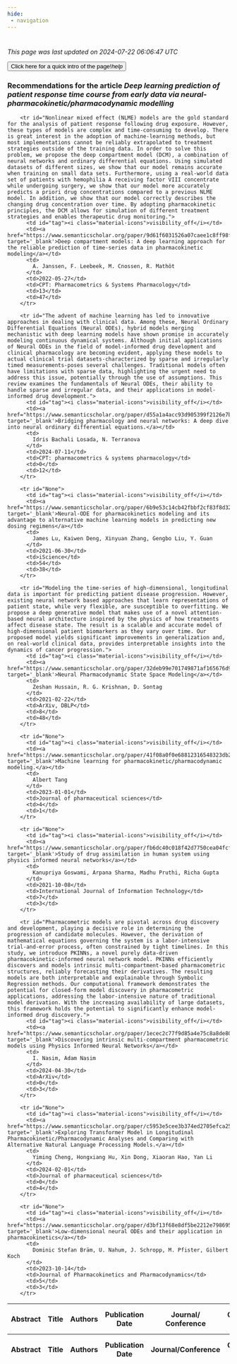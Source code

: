 ```yaml
---
hide:
 - navigation
---
```

<!DOCTYPE html>
#
<html lang="en">
<head>
  <meta charset="utf-8">
</head>

<body>
  <p>
  <i class="footer">This page was last updated on 2024-07-22 06:06:47 UTC</i>
  </p>
  
  <div class="note info" onclick="startIntro()">
    <p>
      <button type="button" class="buttons">
        <div style="display: flex; align-items: center;">
        Click here for a quick intro of the page! <i class="material-icons">help</i>
        </div>
      </button>
    </p>
  </div>

  <p>
  <h3 data-intro='Recommendations for the article'>
    Recommendations for the article <i>Deep learning prediction of patient response time course from early data via neural-pharmacokinetic/pharmacodynamic modelling</i>
  </h3>
  <table id="table1" class="display wrap" style="width:100%">
  <thead>
    <tr>
        <th data-intro='Click to view the abstract (if available)'>Abstract</th>
        <th>Title</th>
        <th>Authors</th>
        <th>Publication Date</th>
        <th>Journal/ Conference</th>
        <th>Citation count</th>
        <th data-intro='Highest h-index among the authors'>Highest h-index</th>
    </tr>
  </thead>
  <tbody>
    
        <tr id="Nonlinear mixed effect (NLME) models are the gold standard for the analysis of patient response following drug exposure. However, these types of models are complex and time‐consuming to develop. There is great interest in the adoption of machine‐learning methods, but most implementations cannot be reliably extrapolated to treatment strategies outside of the training data. In order to solve this problem, we propose the deep compartment model (DCM), a combination of neural networks and ordinary differential equations. Using simulated datasets of different sizes, we show that our model remains accurate when training on small data sets. Furthermore, using a real‐world data set of patients with hemophilia A receiving factor VIII concentrate while undergoing surgery, we show that our model more accurately predicts a priori drug concentrations compared to a previous NLME model. In addition, we show that our model correctly describes the changing drug concentration over time. By adopting pharmacokinetic principles, the DCM allows for simulation of different treatment strategies and enables therapeutic drug monitoring.">
          <td id="tag"><i class="material-icons">visibility_off</i></td>
          <td><a href="https://www.semanticscholar.org/paper/9d61f6031526a07caee1c8ff98f7aec3dcc0e8a7" target='_blank'>Deep compartment models: A deep learning approach for the reliable prediction of time‐series data in pharmacokinetic modeling</a></td>
          <td>
            A. Janssen, F. Leebeek, M. Cnossen, R. Mathôt
          </td>
          <td>2022-05-27</td>
          <td>CPT: Pharmacometrics & Systems Pharmacology</td>
          <td>13</td>
          <td>47</td>
        </tr>
    
        <tr id="The advent of machine learning has led to innovative approaches in dealing with clinical data. Among these, Neural Ordinary Differential Equations (Neural ODEs), hybrid models merging mechanistic with deep learning models have shown promise in accurately modeling continuous dynamical systems. Although initial applications of Neural ODEs in the field of model-informed drug development and clinical pharmacology are becoming evident, applying these models to actual clinical trial datasets-characterized by sparse and irregularly timed measurements-poses several challenges. Traditional models often have limitations with sparse data, highlighting the urgent need to address this issue, potentially through the use of assumptions. This review examines the fundamentals of Neural ODEs, their ability to handle sparse and irregular data, and their applications in model-informed drug development.">
          <td id="tag"><i class="material-icons">visibility_off</i></td>
          <td><a href="https://www.semanticscholar.org/paper/d55a1a4acc93d905399f2126e7beb524fd64ec38" target='_blank'>Bridging pharmacology and neural networks: A deep dive into neural ordinary differential equations.</a></td>
          <td>
            Idris Bachali Losada, N. Terranova
          </td>
          <td>2024-07-11</td>
          <td>CPT: pharmacometrics & systems pharmacology</td>
          <td>0</td>
          <td>12</td>
        </tr>
    
        <tr id="None">
          <td id="tag"><i class="material-icons">visibility_off</i></td>
          <td><a href="https://www.semanticscholar.org/paper/6b9e53c14cb42fbbf2cf83f8d3216cae3454e22f" target='_blank'>Neural-ODE for pharmacokinetics modeling and its advantage to alternative machine learning models in predicting new dosing regimens</a></td>
          <td>
            James Lu, Kaiwen Deng, Xinyuan Zhang, Gengbo Liu, Y. Guan
          </td>
          <td>2021-06-30</td>
          <td>iScience</td>
          <td>54</td>
          <td>38</td>
        </tr>
    
        <tr id="Modeling the time-series of high-dimensional, longitudinal data is important for predicting patient disease progression. However, existing neural network based approaches that learn representations of patient state, while very flexible, are susceptible to overfitting. We propose a deep generative model that makes use of a novel attention-based neural architecture inspired by the physics of how treatments affect disease state. The result is a scalable and accurate model of high-dimensional patient biomarkers as they vary over time. Our proposed model yields significant improvements in generalization and, on real-world clinical data, provides interpretable insights into the dynamics of cancer progression.">
          <td id="tag"><i class="material-icons">visibility_off</i></td>
          <td><a href="https://www.semanticscholar.org/paper/32deb99e701749871af165676d9321642b1bd738" target='_blank'>Neural Pharmacodynamic State Space Modeling</a></td>
          <td>
            Zeshan Hussain, R. G. Krishnan, D. Sontag
          </td>
          <td>2021-02-22</td>
          <td>ArXiv, DBLP</td>
          <td>8</td>
          <td>48</td>
        </tr>
    
        <tr id="None">
          <td id="tag"><i class="material-icons">visibility_off</i></td>
          <td><a href="https://www.semanticscholar.org/paper/41f08a0f0e68812316548323db2b809f94474314" target='_blank'>Machine learning for pharmacokinetic/pharmacodynamic modeling.</a></td>
          <td>
            Albert Tang
          </td>
          <td>2023-01-01</td>
          <td>Journal of pharmaceutical sciences</td>
          <td>4</td>
          <td>1</td>
        </tr>
    
        <tr id="None">
          <td id="tag"><i class="material-icons">visibility_off</i></td>
          <td><a href="https://www.semanticscholar.org/paper/fb6dc40c018f42d7750cea04fcf109340b5b508a" target='_blank'>Study of drug assimilation in human system using physics informed neural networks</a></td>
          <td>
            Kanupriya Goswami, Arpana Sharma, Madhu Pruthi, Richa Gupta
          </td>
          <td>2021-10-08</td>
          <td>International Journal of Information Technology</td>
          <td>7</td>
          <td>3</td>
        </tr>
    
        <tr id="Pharmacometric models are pivotal across drug discovery and development, playing a decisive role in determining the progression of candidate molecules. However, the derivation of mathematical equations governing the system is a labor-intensive trial-and-error process, often constrained by tight timelines. In this study, we introduce PKINNs, a novel purely data-driven pharmacokinetic-informed neural network model. PKINNs efficiently discovers and models intrinsic multi-compartment-based pharmacometric structures, reliably forecasting their derivatives. The resulting models are both interpretable and explainable through Symbolic Regression methods. Our computational framework demonstrates the potential for closed-form model discovery in pharmacometric applications, addressing the labor-intensive nature of traditional model derivation. With the increasing availability of large datasets, this framework holds the potential to significantly enhance model-informed drug discovery.">
          <td id="tag"><i class="material-icons">visibility_off</i></td>
          <td><a href="https://www.semanticscholar.org/paper/1ecec2c77f9d85a4e75c8a8de808c4d916ca0015" target='_blank'>Discovering intrinsic multi-compartment pharmacometric models using Physics Informed Neural Networks</a></td>
          <td>
            I. Nasim, Adam Nasim
          </td>
          <td>2024-04-30</td>
          <td>ArXiv</td>
          <td>0</td>
          <td>3</td>
        </tr>
    
        <tr id="None">
          <td id="tag"><i class="material-icons">visibility_off</i></td>
          <td><a href="https://www.semanticscholar.org/paper/c5953e5cee3b374ed2705efca252b1b44e0fe928" target='_blank'>Exploring Transformer Model in Longitudinal Pharmacokinetic/Pharmacodynamic Analyses and Comparing with Alternative Natural Language Processing Models.</a></td>
          <td>
            Yiming Cheng, Hongxiang Hu, Xin Dong, Xiaoran Hao, Yan Li
          </td>
          <td>2024-02-01</td>
          <td>Journal of pharmaceutical sciences</td>
          <td>0</td>
          <td>4</td>
        </tr>
    
        <tr id="None">
          <td id="tag"><i class="material-icons">visibility_off</i></td>
          <td><a href="https://www.semanticscholar.org/paper/d3bf13f68e8df5be2212e7986959d08cd4995221" target='_blank'>Low-dimensional neural ODEs and their application in pharmacokinetics</a></td>
          <td>
            Dominic Stefan Bräm, U. Nahum, J. Schropp, M. Pfister, Gilbert Koch
          </td>
          <td>2023-10-14</td>
          <td>Journal of Pharmacokinetics and Pharmacodynamics</td>
          <td>5</td>
          <td>3</td>
        </tr>
    
  </tbody>
  <tfoot>
    <tr>
        <th>Abstract</th>
        <th>Title</th>
        <th>Authors</th>
        <th>Publication Date</th>
        <th>Journal/Conference</th>
        <th>Citation count</th>
        <th>Highest h-index</th>
    </tr>
  </tfoot>
  </table>
  </p>

</body>

<script>
var dataTableOptions = {
        initComplete: function () {
        this.api()
            .columns()
            .every(function () {
                let column = this;
 
                // Create select element
                let select = document.createElement('select');
                select.add(new Option(''));
                column.footer().replaceChildren(select);
 
                // Apply listener for user change in value
                select.addEventListener('change', function () {
                    column
                        .search(select.value, {exact: true})
                        .draw();
                });

                // keep the width of the select element same as the column
                select.style.width = '100%';
 
                // Add list of options
                column
                    .data()
                    .unique()
                    .sort()
                    .each(function (d, j) {
                        select.add(new Option(d));
                    });
            });
    },
    scrollX: false,
    scrollCollapse: true,
    paging: true,
    fixedColumns: true,
    columnDefs: [
        {"className": "dt-center", "targets": "_all"},
        // set width for both columns 0 and 1 as 25%
        { width: '5%', targets: 0 },
        { width: '25%', targets: 1 },
        { width: '20%', targets: 2 },
        { width: '10%', targets: 3 },
        { width: '20%', targets: 4 }

      ],
    pageLength: 10,
    layout: {
        topStart: {
            buttons: ['copy', 'csv', 'excel', 'pdf', 'print']
        }
    }
  }
  new DataTable('#table1', dataTableOptions);
  
  var table = $('#table1').DataTable();
  $('#table1 tbody').on('click', 'td:first-child', function () {
    var tr = $(this).closest('tr');
    var row = table.row( tr );

    var rowId = tr.attr('id');
    // alert(rowId);

    if (row.child.isShown()) {
      // This row is already open - close it.
      row.child.hide();
      tr.removeClass('shown');
      tr.find('td:first-child').html('<i class="material-icons">visibility_off</i>');
    } else {
      // Open row.
      // row.child('foo').show();
      var content = '<div class="child-row-content"><strong>Abstract:</strong> ' + rowId + '</div>';
      row.child(content).show();
      tr.addClass('shown');
      tr.find('td:first-child').html('<i class="material-icons">visibility</i>');
    }
  });
</script>
<style>
  .child-row-content {
    text-align: justify;
    text-justify: inter-word;
    word-wrap: break-word; /* Ensure long words are broken */
    white-space: normal; /* Ensure text wraps to the next line */
    max-width: 100%; /* Ensure content does not exceed the table width */
    padding: 10px; /* Optional: add some padding for better readability */
    /* font size */
    font-size: small;
  }
</style>
</html>